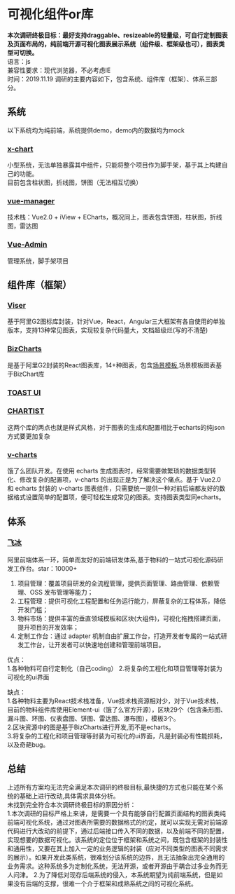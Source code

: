 # 可视化组件or库
<b>本次调研终极目标：最好支持draggable、resizeable的轻量级，可自行定制图表及页面布局的，纯前端开源可视化图表展示系统（组件级、框架级也可），图表类型可切换。</b>  
语言：js  
兼容性要求：现代浏览器，不必考虑IE  
时间：2019.11.19
调研的主要内容如下，包含系统、组件库（框架）、体系三部分。
## 系统
以下系统均为纯前端，系统提供demo，demo内的数据均为mock
### [x-chart](https://github.com/yugasun/x-chart/tree/master)
小型系统，无法单独暴露其中组件，只能将整个项目作为脚手架，基于其上构建自己的功能。  
目前包含柱状图，折线图，饼图（无法相互切换）

### [vue-manager](https://github.com/luosijie/vue-manager)
技术栈：Vue2.0 + iView + ECharts，概况同上，图表包含饼图，柱状图，折线图，雷达图

### [Vue-Admin](https://github.com/lanux/Vue-Admin)
管理系统，脚手架项目

## 组件库（框架）
### [Viser](https://viserjs.github.io/)
基于阿里G2图标库封装，针对Vue，React，Angular三大框架有各自使用的单独版本，支持13种常见图表，实现较复杂代码量大，文档超级烂(写的不清楚)

### [BizCharts](https://bizcharts.net/products/bizCharts)
是基于阿里G2封装的React图表库，14+种图表，包含[场景模板](https://bizcharts.net/products/bizCharts/scaffolds),场景模板图表基于BizChart库

### [TOAST UI](https://ui.toast.com/tui-chart/)
### [CHARTIST](http://gionkunz.github.io/chartist-js/)
这两个库的两点也就是样式风格，对于图表的生成和配置相比于echarts的纯json方式要更加复杂

### [v-charts](https://v-charts.js.org/#/)
饿了么团队开发。在使用 echarts 生成图表时，经常需要做繁琐的数据类型转化、修改复杂的配置项，v-charts 的出现正是为了解决这个痛点。基于 Vue2.0 和 echarts 封装的 v-charts 图表组件，只需要统一提供一种对前后端都友好的数据格式设置简单的配置项，便可轻松生成常见的图表。支持图表类型同echarts。

## 体系
### [飞冰](https://github.com/alibaba/ice)
阿里前端体系一环，简单而友好的前端研发体系,基于物料的一站式可视化源码研发工作台。star：10000+  
1. 项目管理：覆盖项目研发的全流程管理，提供页面管理、路由管理、依赖管理、OSS 发布管理等能力；  
2. 工程管理：提供可视化工程配置和任务运行能力，屏蔽复杂的工程体系，降低开发门槛；  
3. 物料市场：提供丰富的垂直领域模板和区块(大组件)，可视化拖拽搭建页面，提升项目的开发效率；  
4. 定制工作台：通过 adapter 机制自由扩展工作台，打造开发者专属的一站式研发工作台，让开发者可以快速地创建和管理前端项目。  

优点：  
1.各种物料可自行定制化（自己coding）
2.将复杂的工程化和项目管理等封装为可视化的ui界面

缺点：  
1.各种物料主要为React技术栈准备，Vue技术栈资源相对少，对于Vue技术栈，目前的物料组件库使用Element-ui（饿了么官方开源），区块29个（包含条形图、漏斗图、环图、仪表盘图、饼图、雷达图、瀑布图），模板3个。  
2.区块资源中的图是基于BizCharts进行开发,而不是echarts。  
3.将复杂的工程化和项目管理等封装为可视化的ui界面，凡是封装必有性能损耗，以及奇葩bug。


<!--   不靠谱
### [zeu](https://github.com/shzlw/zeu)
### [markvis](https://github.com/geekplux/markvis)
-->

<!--
## 附加
### 可能有用库
1. [vue-draggable-resizable](https://github.com/mauricius/vue-draggable-resizable)
2. [图形化编辑、业务监控的大屏可视化方案dataV与Sugar比较](https://blog.csdn.net/hwhsong/article/details/83097924)
3. -->

## 总结
上述所有方案均无法完全满足本次调研的终极目标,最快捷的方式也只能在某个系统的基础上进行改动,具体需求具体分析。  
未找到完全符合本次调研终极目标的原因分析：  
1.本次调研的目标严格上来讲，是需要一个具有能够自行配置页面结构的图表类纯前端可视化系统，通过对图表所需要的数据格式的约定，就可以实现无需对前端源代码进行大改动的前提下，通过后端接口传入不同的数据，以及前端不同的配置，实现想要的数据可视化。该系统的定位位于框架和系统之间，既包含框架的封装性和通用性，又要在其上加入一定的业务逻辑的封装（应对不同类型的图表不同需求的展示）。如果开发此类系统，很难划分该系统的边界，且无法抽象出完全通用的业务需求。这种系统多为定制化系统，无法开源，或者开源由于耦合过多业务而无人问津。
2.为了降低对现存后端系统的侵入，本系统期望为纯前端系统，但是如果没有后端的支撑，很难一个介于框架和成熟系统之间的可视化系统。

